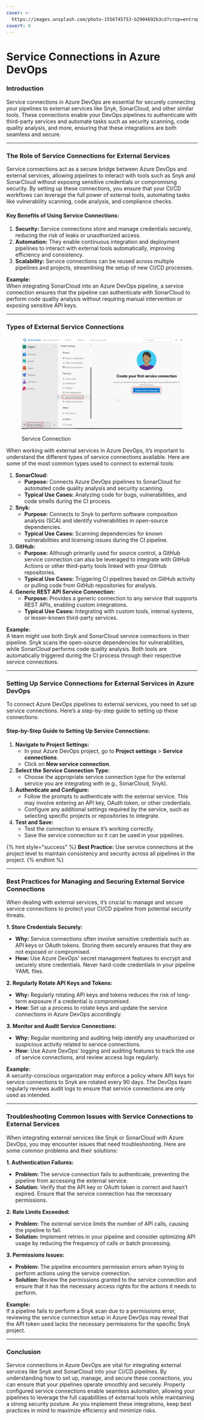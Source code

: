 ```yaml
---
cover: >-
  https://images.unsplash.com/photo-1556745753-b2904692b3cd?crop=entropy&cs=srgb&fm=jpg&ixid=M3wxOTcwMjR8MHwxfHNlYXJjaHwxfHxTZXJ2aWNlfGVufDB8fHx8MTcyMzU0NjI4NHww&ixlib=rb-4.0.3&q=85
coverY: 0
---
```


# Service Connections in Azure DevOps

### **Introduction**

Service connections in Azure DevOps are essential for securely connecting your pipelines to external services like Snyk, SonarCloud, and other similar tools. These connections enable your DevOps pipelines to authenticate with third-party services and automate tasks such as security scanning, code quality analysis, and more, ensuring that these integrations are both seamless and secure.

***

### **The Role of Service Connections for External Services**

Service connections act as a secure bridge between Azure DevOps and external services, allowing pipelines to interact with tools such as Snyk and SonarCloud without exposing sensitive credentials or compromising security. By setting up these connections, you ensure that your CI/CD workflows can leverage the full power of external tools, automating tasks like vulnerability scanning, code analysis, and compliance checks.

#### **Key Benefits of Using Service Connections:**

1. **Security:** Service connections store and manage credentials securely, reducing the risk of leaks or unauthorized access.
2. **Automation:** They enable continuous integration and deployment pipelines to interact with external tools automatically, improving efficiency and consistency.
3. **Scalability:** Service connections can be reused across multiple pipelines and projects, streamlining the setup of new CI/CD processes.

**Example:**\
When integrating SonarCloud into an Azure DevOps pipeline, a service connection ensures that the pipeline can authenticate with SonarCloud to perform code quality analysis without requiring manual intervention or exposing sensitive API keys.

***

### **Types of External Service Connections**

<figure><img src="../.gitbook/assets/service_connection.jpg" alt=""><figcaption><p>Service Connection</p></figcaption></figure>

When working with external services in Azure DevOps, it’s important to understand the different types of service connections available. Here are some of the most common types used to connect to external tools:

1. **SonarCloud:**
   * **Purpose:** Connects Azure DevOps pipelines to SonarCloud for automated code quality analysis and security scanning.
   * **Typical Use Cases:** Analyzing code for bugs, vulnerabilities, and code smells during the CI process.
2. **Snyk:**
   * **Purpose:** Connects to Snyk to perform software composition analysis (SCA) and identify vulnerabilities in open-source dependencies.
   * **Typical Use Cases:** Scanning dependencies for known vulnerabilities and licensing issues during the CI pipeline.
3. **GitHub:**
   * **Purpose:** Although primarily used for source control, a GitHub service connection can also be leveraged to integrate with GitHub Actions or other third-party tools linked with your GitHub repositories.
   * **Typical Use Cases:** Triggering CI pipelines based on GitHub activity or pulling code from GitHub repositories for analysis.
4. **Generic REST API Service Connection:**
   * **Purpose:** Provides a generic connection to any service that supports REST APIs, enabling custom integrations.
   * **Typical Use Cases:** Integrating with custom tools, internal systems, or lesser-known third-party services.

**Example:**\
A team might use both Snyk and SonarCloud service connections in their pipeline. Snyk scans the open-source dependencies for vulnerabilities, while SonarCloud performs code quality analysis. Both tools are automatically triggered during the CI process through their respective service connections.

***

### **Setting Up Service Connections for External Services in Azure DevOps**

To connect Azure DevOps pipelines to external services, you need to set up service connections. Here’s a step-by-step guide to setting up these connections:

#### **Step-by-Step Guide to Setting Up Service Connections:**

1. **Navigate to Project Settings:**
   * In your Azure DevOps project, go to **Project settings** > **Service connections**.
   * Click on **New service connection**.
2. **Select the Service Connection Type:**
   * Choose the appropriate service connection type for the external service you are integrating with (e.g., SonarCloud, Snyk).
3. **Authenticate and Configure:**
   * Follow the prompts to authenticate with the external service. This may involve entering an API key, OAuth token, or other credentials.
   * Configure any additional settings required by the service, such as selecting specific projects or repositories to integrate.
4. **Test and Save:**
   * Test the connection to ensure it’s working correctly.
   * Save the service connection so it can be used in your pipelines.

{% hint style="success" %}
**Best Practice:** Use service connections at the project level to maintain consistency and security across all pipelines in the project.
{% endhint %}

***

### **Best Practices for Managing and Securing External Service Connections**

When dealing with external services, it’s crucial to manage and secure service connections to protect your CI/CD pipeline from potential security threats.

**1. Store Credentials Securely:**

* **Why:** Service connections often involve sensitive credentials such as API keys or OAuth tokens. Storing them securely ensures that they are not exposed or compromised.
* **How:** Use Azure DevOps’ secret management features to encrypt and securely store credentials. Never hard-code credentials in your pipeline YAML files.

**2. Regularly Rotate API Keys and Tokens:**

* **Why:** Regularly rotating API keys and tokens reduces the risk of long-term exposure if a credential is compromised.
* **How:** Set up a process to rotate keys and update the service connections in Azure DevOps accordingly.

**3. Monitor and Audit Service Connections:**

* **Why:** Regular monitoring and auditing help identify any unauthorized or suspicious activity related to service connections.
* **How:** Use Azure DevOps’ logging and auditing features to track the use of service connections, and review access logs regularly.

**Example:**\
A security-conscious organization may enforce a policy where API keys for service connections to Snyk are rotated every 90 days. The DevOps team regularly reviews audit logs to ensure that service connections are only used as intended.

***

### **Troubleshooting Common Issues with Service Connections to External Services**

When integrating external services like Snyk or SonarCloud with Azure DevOps, you may encounter issues that need troubleshooting. Here are some common problems and their solutions:

**1. Authentication Failures:**

* **Problem:** The service connection fails to authenticate, preventing the pipeline from accessing the external service.
* **Solution:** Verify that the API key or OAuth token is correct and hasn’t expired. Ensure that the service connection has the necessary permissions.

**2. Rate Limits Exceeded:**

* **Problem:** The external service limits the number of API calls, causing the pipeline to fail.
* **Solution:** Implement retries in your pipeline and consider optimizing API usage by reducing the frequency of calls or batch processing.

**3. Permissions Issues:**

* **Problem:** The pipeline encounters permission errors when trying to perform actions using the service connection.
* **Solution:** Review the permissions granted to the service connection and ensure that it has the necessary access rights for the actions it needs to perform.

**Example:**\
If a pipeline fails to perform a Snyk scan due to a permissions error, reviewing the service connection setup in Azure DevOps may reveal that the API token used lacks the necessary permissions for the specific Snyk project.

***

### **Conclusion**

Service connections in Azure DevOps are vital for integrating external services like Snyk and SonarCloud into your CI/CD pipelines. By understanding how to set up, manage, and secure these connections, you can ensure that your pipelines operate smoothly and securely. Properly configured service connections enable seamless automation, allowing your pipelines to leverage the full capabilities of external tools while maintaining a strong security posture. As you implement these integrations, keep best practices in mind to maximize efficiency and minimize risks.
